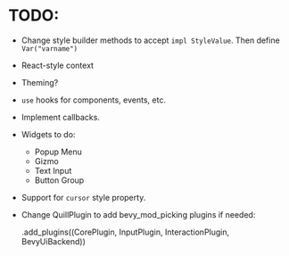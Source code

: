 # TODO:

* Change style builder methods to accept `impl StyleValue`. Then define `Var("varname")`
* React-style context
* Theming?
* `use` hooks for components, events, etc.
* Implement callbacks.
* Widgets to do:
    * Popup Menu
    * Gizmo
    * Text Input
    * Button Group
* Support for `cursor` style property.
* Change QuillPlugin to add bevy_mod_picking plugins if needed:

    .add_plugins((CorePlugin, InputPlugin, InteractionPlugin, BevyUiBackend))
